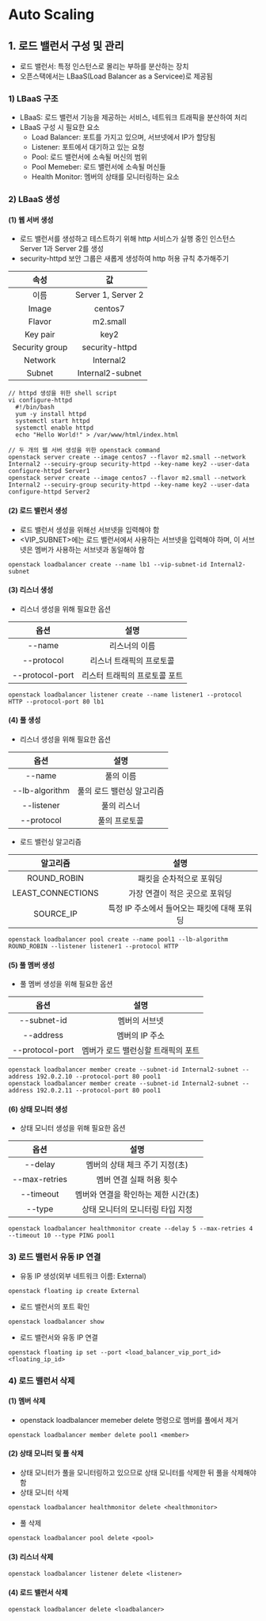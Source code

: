 # Auto Scaling
## 1. 로드 밸런서 구성 및 관리
- 로드 밸런서: 특정 인스턴스로 몰리는 부하를 분산하는 장치
- 오픈스택에서는 LBaaS(Load Balancer as a Servicee)로 제공됨

### 1) LBaaS 구조
- LBaaS: 로드 밸런서 기능을 제공하는 서비스, 네트워크 트래픽을 분산하여 처리
- LBaaS 구성 시 필요한 요소
  - Load Balancer: 포트를 가지고 있으며, 서브넷에서 IP가 할당됨
  - Listener: 포트에서 대기하고 있는 요청
  - Pool: 로드 밸런서에 소속될 머신의 범위
  - Pool Memeber: 로드 밸런서에 소속될 머신들
  - Health Monitor: 멤버의 상태를 모니터링하는 요소

### 2) LBaaS 생성
#### (1) 웹 서버 생성  
- 로드 밸런서를 생성하고 테스트하기 위해 http 서비스가 실행 중인 인스턴스 Server 1과 Server 2를 생성    
- security-httpd 보안 그룹은 새롭게 생성하여 http 허용 규칙 추가해주기    

|속성|값|
|:------:|:------:|
|이름|Server 1, Server 2|
|Image|centos7|
|Flavor|m2.small|
|Key pair|key2|
|Security group|security-httpd|
|Network|Internal2|
|Subnet|Internal2-subnet|

```
// httpd 생성을 위한 shell script
vi configure-httpd
  #!/bin/bash
  yum -y install httpd
  systemctl start httpd
  systemctl enable httpd
  echo "Hello World!" > /var/www/html/index.html
  
// 두 개의 웹 서버 생성을 위한 openstack command  
openstack server create --image centos7 --flavor m2.small --network Internal2 --secuiry-group security-httpd --key-name key2 --user-data configure-httpd Server1
openstack server create --image centos7 --flavor m2.small --network Internal2 --secuiry-group security-httpd --key-name key2 --user-data configure-httpd Server2
```

#### (2) 로드 밸런서 생성
- 로드 밸런서 생성을 위해선 서브넷을 입력해야 함
- <VIP_SUBNET>에는 로드 밸런서에서 사용하는 서브넷을 입력해야 하며, 이 서브넷은 멤버가 사용하는 서브넷과 동일해야 함
```
openstack loadbalancer create --name lb1 --vip-subnet-id Internal2-subnet
```

#### (3) 리스너 생성
- 리스너 생성을 위해 필요한 옵션   

|옵션|설명|
|:-----:|:-----:|
|--name|리스너의 이름|
|--protocol|리스너 트래픽의 프로토콜|
|--protocol-port|리스터 트래픽의 프로토콜 포트|

```
openstack loadbalancer listener create --name listener1 --protocol HTTP --protocol-port 80 lb1
```

#### (4) 풀 생성
- 리스너 생성을 위해 필요한 옵션

|옵션|설명|
|:---:|:---:|
|--name|풀의 이름|
|--lb-algorithm|풀의 로드 밸런싱 알고리즘|
|--listener|풀의 리스너|
|--protocol|풀의 프로토콜|

- 로드 밸런싱 알고리즘

|알고리즘|설명|
|:---:|:---:|
|ROUND_ROBIN|패킷을 순차적으로 포워딩|
|LEAST_CONNECTIONS|가장 연결이 적은 곳으로 포워딩|
|SOURCE_IP|특정 IP 주소에서 들어오는 패킷에 대해 포워딩|

```
openstack loadbalancer pool create --name pool1 --lb-algorithm ROUND_ROBIN --listener listener1 --protocol HTTP
```

#### (5) 풀 멤버 생성
- 풀 멤버 생성을 위해 필요한 옵션

|옵션|설명|
|:-----:|:-----:|
|--subnet-id|멤버의 서브넷|
|--address|멤버의 IP 주소|
|--protocol-port|멤버가 로드 밸런싱할 트래픽의 포트|

```
openstack loadbalancer member create --subnet-id Internal2-subnet --address 192.0.2.10 --protocol-port 80 pool1
openstack loadbalancer member create --subnet-id Internal2-subnet --address 192.0.2.11 --protocol-port 80 pool1
```

#### (6) 상태 모니터 생성
- 상태 모니터 생성을 위해 필요한 옵션

|옵션|설명|
|:-----:|:-----:|
|--delay|멤버의 상태 체크 주기 지정(초)|
|--max-retries|멤버 연결 실패 허용 횟수|
|--timeout|멤버와 연결을 확인하는 제한 시간(초)|
|--type|상태 모니터의 모니터링 타입 지정|

```
openstack loadbalancer healthmonitor create --delay 5 --max-retries 4 --timeout 10 --type PING pool1
```

### 3) 로드 밸런서 유동 IP 연결
- 유동 IP 생성(외부 네트워크 이름: External)
```
openstack floating ip create External
```
- 로드 밸런서의 포트 확인
```
openstack loadbalancer show 
```
- 로드 밸런서와 유동 IP 연결
```
openstack floating ip set --port <load_balancer_vip_port_id> <floating_ip_id>
```

### 4) 로드 밸런서 삭제
#### (1) 멤버 삭제
- openstack loadbalancer memeber delete 명령으로 멤버를 풀에서 제거
```
openstack loadbalancer member delete pool1 <member>
```

#### (2) 상태 모니터 및 풀 삭제
- 상태 모니터가 풀을 모니터링하고 있으므로 상태 모니터를 삭제한 뒤 풀을 삭제해야 함
- 상태 모니터 삭제
```
openstack loadbalancer healthmonitor delete <healthmonitor>
```
- 풀 삭제   
```
openstack loadbalancer pool delete <pool>
```    

#### (3) 리스너 삭제
```
openstack loadbalancer listener delete <listener>
```

#### (4) 로드 밸런서 삭제
```
openstack loadbalancer delete <loadbalancer>
```
